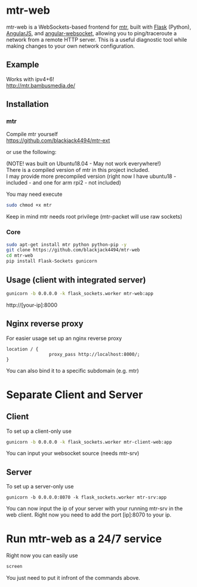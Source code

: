 # mtr-web

mtr-web is a WebSockets-based frontend for [mtr](http://www.bitwizard.nl/mtr/),
built with [Flask](http://flask.pocoo.org/) (Python),
[AngularJS](https://angularjs.org/),
and [angular-websocket](https://github.com/gdi2290/angular-websocket),
allowing you to ping/traceroute a network from a remote HTTP server. This is a
useful diagnostic tool while making changes to your own network configuration.

## Example

Works with ipv4+6!  
http://mtr.bambusmedia.de/ 

## Installation

### mtr
Compile mtr yourself  
https://github.com/blackjack4494/mtr-ext  

or use the following:  

(NOTE! was built on Ubuntu18.04 - May not work everywhere!)  
There is a compiled version of mtr in this project included.  
I may provide more precompiled version (right now I have ubuntu18 - included - and one for arm rpi2 - not included)

You may need execute
```sh
sudo chmod +x mtr
```

Keep in mind mtr needs root privilege (mtr-packet will use raw sockets)

### Core

```sh
sudo apt-get install mtr python python-pip -y
git clone https://github.com/blackjack4494/mtr-web
cd mtr-web
pip install Flask-Sockets gunicorn
```

## Usage (client with integrated server)

```sh
gunicorn -b 0.0.0.0 -k flask_sockets.worker mtr-web:app
```

http://[your-ip]:8000

## Nginx reverse proxy

For easier usage set up an nginx reverse proxy
```
location / {
                proxy_pass http://localhost:8000/;
}
```
You can also bind it to a specific subdomain (e.g. mtr)

# Separate Client and Server

## Client

To set up a client-only use
```sh
gunicorn -b 0.0.0.0 -k flask_sockets.worker mtr-client-web:app
```

You can input your websocket source (needs mtr-srv)

## Server

To set up a server-only use
```
gunicorn -b 0.0.0.0:8070 -k flask_sockets.worker mtr-srv:app
```

You can now input the ip of your server with your running mtr-srv in the web client.
Right now you need to add the port [ip]:8070 to your ip.

# Run mtr-web as a 24/7 service

Right now you can easily use
```sh
screen
```

You just need to put it infront of the commands above.
